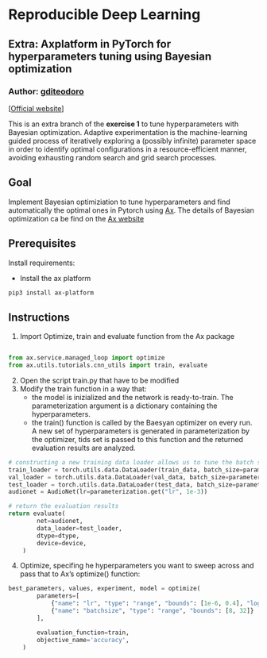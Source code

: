 # Reproducible Deep Learning
## Extra: Axplatform in PyTorch for hyperparameters tuning using Bayesian optimization 
### Author: [gditeodoro](https://github.com/gditeodoro)
[[Official website](https://www.sscardapane.it/teaching/reproducibledl/)] 

This is an extra branch of the **exercise 1** to tune hyperparameters with Bayesian optimization. Adaptive experimentation is the machine-learning guided process of iteratively exploring a (possibly infinite) parameter space in order to identify optimal configurations in a resource-efficient manner, avoiding exhausting random search and grid search processes.

## Goal
Implement Bayesian optimiziation to tune hyperparameters and find automatically the optimal ones in Pytorch using [Ax](https://ax.dev/).
The details of Bayesian optimization ca be find on the [Ax website](https://ax.dev/docs/bayesopt.html)

## Prerequisites 

Install requirements: 
- Install the ax platform 
```bash
pip3 install ax-platform
```
## Instructions 

1. Import Optimize, train and evaluate function from the Ax package 
```python

from ax.service.managed_loop import optimize
from ax.utils.tutorials.cnn_utils import train, evaluate

```
2. Open the script train.py that have to be modified 
3. Modify the train function in a way that:
    -  the model is inizialized and the network is ready-to-train. The parameterization argument is a dictionary containing the hyperparameters.
    -  the train() function is called by the Baesyan optimizer on every run. A new set of hyperparameters is generated in parameterization by the optimizer, tids set is passed to        this function and the returned evaluation results are analyzed. 
    
```python
# constructing a new training data loader allows us to tune the batch size and the learning rate 
train_loader = torch.utils.data.DataLoader(train_data, batch_size=parameterization.get("batchsize", 8), shuffle=True)
val_loader = torch.utils.data.DataLoader(val_data, batch_size=parameterization.get("batchsize", 8))
test_loader = torch.utils.data.DataLoader(test_data, batch_size=parameterization.get("batchsize", 8))
audionet = AudioNet(lr=parameterization.get("lr", 1e-3))

# return the evaluation results
return evaluate(
        net=audionet,
        data_loader=test_loader,
        dtype=dtype,
        device=device,
    )
```
4. Optimize, specifing he hyperparameters you want to sweep across and pass that to Ax’s optimize() function:
```python
best_parameters, values, experiment, model = optimize(
        parameters=[
            {"name": "lr", "type": "range", "bounds": [1e-6, 0.4], "log_scale": True},
            {"name": "batchsize", "type": "range", "bounds": [8, 32]}
        ],

        evaluation_function=train,
        objective_name='accuracy',
    )
```
